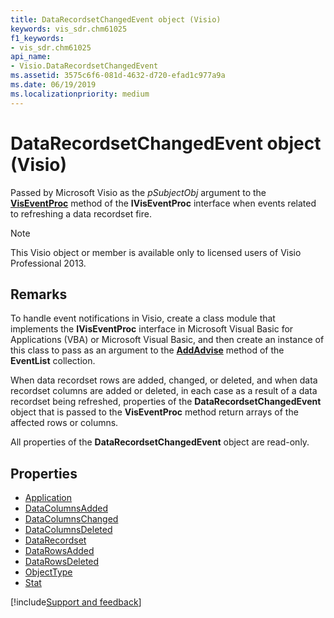 ```yaml
---
title: DataRecordsetChangedEvent object (Visio)
keywords: vis_sdr.chm61025
f1_keywords:
- vis_sdr.chm61025
api_name:
- Visio.DataRecordsetChangedEvent
ms.assetid: 3575c6f6-081d-4632-d720-efad1c977a9a
ms.date: 06/19/2019
ms.localizationpriority: medium
---
```



# DataRecordsetChangedEvent object (Visio)

Passed by Microsoft Visio as the _pSubjectObj_ argument to the **[VisEventProc](Visio.IVisEventProc.VisEventProc.md)** method of the **IVisEventProc** interface when events related to refreshing a data recordset fire.

> [!NOTE] 
> This Visio object or member is available only to licensed users of Visio Professional 2013.


## Remarks

To handle event notifications in Visio, create a class module that implements the **IVisEventProc** interface in Microsoft Visual Basic for Applications (VBA) or Microsoft Visual Basic, and then create an instance of this class to pass as an argument to the **[AddAdvise](Visio.EventList.AddAdvise.md)** method of the **EventList** collection.

When data recordset rows are added, changed, or deleted, and when data recordset columns are added or deleted, in each case as a result of a data recordset being refreshed, properties of the **DataRecordsetChangedEvent** object that is passed to the **VisEventProc** method return arrays of the affected rows or columns.

All properties of the **DataRecordsetChangedEvent** object are read-only.

## Properties

- [Application](Visio.DataRecordsetChangedEvent.Application.md)
- [DataColumnsAdded](Visio.DataRecordsetChangedEvent.DataColumnsAdded.md)
- [DataColumnsChanged](Visio.DataRecordsetChangedEvent.DataColumnsChanged.md)
- [DataColumnsDeleted](Visio.DataRecordsetChangedEvent.DataColumnsDeleted.md)
- [DataRecordset](Visio.DataRecordsetChangedEvent.DataRecordset.md)
- [DataRowsAdded](Visio.DataRecordsetChangedEvent.DataRowsAdded.md)
- [DataRowsDeleted](Visio.DataRecordsetChangedEvent.DataRowsDeleted.md)
- [ObjectType](Visio.DataRecordsetChangedEvent.ObjectType.md)
- [Stat](Visio.DataRecordsetChangedEvent.Stat.md)


[!include[Support and feedback](~/includes/feedback-boilerplate.md)]